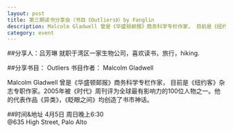 ```yaml
---
layout: post
title: 第三期读书分享会（书目《Outliers》）by Fanglin
description: Malcolm Gladwell 曾是《华盛顿邮报》商务科学专栏作家， 目前是《纽约客》杂志专职作家。2005年被《时代》周刊评为全球最有影响力的100位人物之一。他的代表作品《异类》，《眨眼之间》均创造了书市神话。
category: event 
---
```


##分享人：吕芳琳
就职于湾区一家生物公司，喜欢读书，旅行，hiking.

##分享书目： Outliers
书目作者： Malcolm Gladwell

Malcolm Gladwell 曾是《华盛顿邮报》商务科学专栏作家， 目前是《纽约客》杂志专职作家。2005年被《时代》周刊评为全球最有影响力的100位人物之一。他的代表作品《异类》，《眨眼之间》均创造了书市神话。

##时间&地址
4月5日 周日晚上6:30<br> 
@635 High Street, Palo Alto

